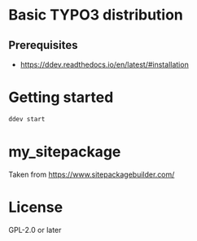 # Basic TYPO3 distribution

## Prerequisites

* https://ddev.readthedocs.io/en/latest/#installation

# Getting started

```bash
ddev start
```

# my_sitepackage
Taken from https://www.sitepackagebuilder.com/

# License

GPL-2.0 or later
